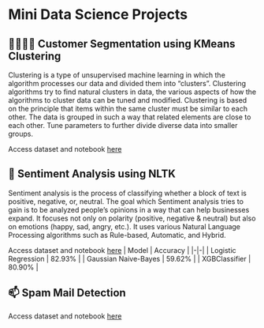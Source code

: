 # Mini Data Science Projects

## 👨‍👩‍👧‍👦 Customer Segmentation using KMeans Clustering
Clustering is a type of unsupervised machine learning in which the algorithm processes our data and divided them into “clusters”. Clustering algorithms try to find natural clusters in data, the various aspects of how the algorithms to cluster data can be tuned and modified. Clustering is based on the principle that items within the same cluster must be similar to each other. The data is grouped in such a way that related elements are close to each other. Tune parameters to further divide diverse data into smaller groups.

Access dataset and notebook [here](content/customer_segmentation)

## 📰 Sentiment Analysis using NLTK
Sentiment analysis is the process of classifying whether a block of text is positive, negative, or, neutral. The goal which Sentiment analysis tries to gain is to be analyzed people’s opinions in a way that can help businesses expand. It focuses not only on polarity (positive, negative & neutral) but also on emotions (happy, sad, angry, etc.). It uses various Natural Language Processing algorithms such as Rule-based, Automatic, and Hybrid.

Access dataset and notebook [here](content/sentiment_analysis)
| Model | Accuracy |
|-|-|
| Logistic Regression | 82.93% |
| Gaussian Naive-Bayes | 59.62% |
| XGBClassifier | 80.90% |

## 📫 Spam Mail Detection

Access dataset and notebook [here](content/spam_mail_detection)
